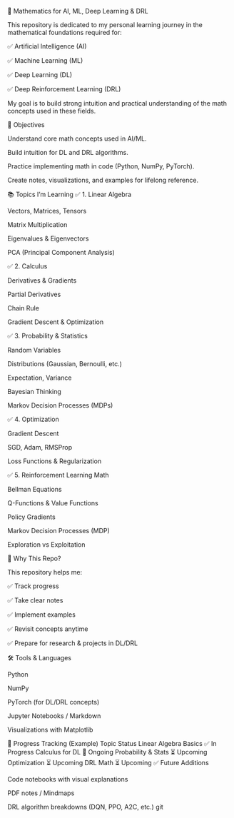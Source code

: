 📘 Mathematics for AI, ML, Deep Learning & DRL

This repository is dedicated to my personal learning journey in the mathematical foundations required for:

✅ Artificial Intelligence (AI)

✅ Machine Learning (ML)

✅ Deep Learning (DL)

✅ Deep Reinforcement Learning (DRL)

My goal is to build strong intuition and practical understanding of the math concepts used in these fields.

🎯 Objectives

Understand core math concepts used in AI/ML.

Build intuition for DL and DRL algorithms.

Practice implementing math in code (Python, NumPy, PyTorch).

Create notes, visualizations, and examples for lifelong reference.

📚 Topics I’m Learning
✅ 1. Linear Algebra

Vectors, Matrices, Tensors

Matrix Multiplication

Eigenvalues & Eigenvectors

PCA (Principal Component Analysis)

✅ 2. Calculus

Derivatives & Gradients

Partial Derivatives

Chain Rule

Gradient Descent & Optimization

✅ 3. Probability & Statistics

Random Variables

Distributions (Gaussian, Bernoulli, etc.)

Expectation, Variance

Bayesian Thinking

Markov Decision Processes (MDPs)

✅ 4. Optimization

Gradient Descent

SGD, Adam, RMSProp

Loss Functions & Regularization

✅ 5. Reinforcement Learning Math

Bellman Equations

Q-Functions & Value Functions

Policy Gradients

Markov Decision Processes (MDP)

Exploration vs Exploitation

🧠 Why This Repo?

This repository helps me:

✅ Track progress

✅ Take clear notes

✅ Implement examples

✅ Revisit concepts anytime

✅ Prepare for research & projects in DL/DRL

🛠 Tools & Languages

Python

NumPy

PyTorch (for DL/DRL concepts)

Jupyter Notebooks / Markdown

Visualizations with Matplotlib

📅 Progress Tracking (Example)
Topic Status
Linear Algebra Basics ✅ In Progress
Calculus for DL 🔄 Ongoing
Probability & Stats ⏳ Upcoming
Optimization ⏳ Upcoming
DRL Math ⏳ Upcoming
✅ Future Additions

Code notebooks with visual explanations

PDF notes / Mindmaps

DRL algorithm breakdowns (DQN, PPO, A2C, etc.)
git
